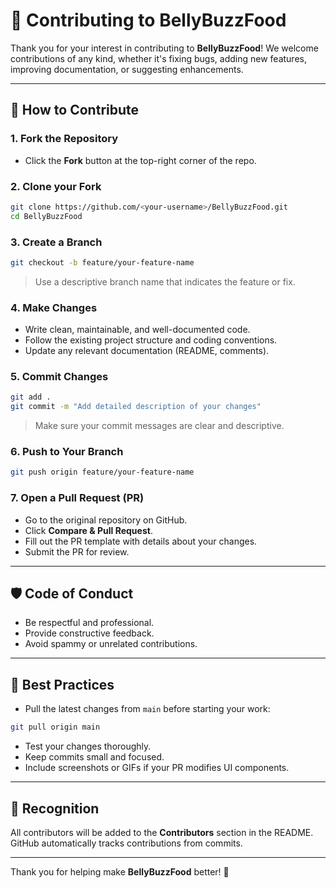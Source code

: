 # 🤝 Contributing to BellyBuzzFood

Thank you for your interest in contributing to **BellyBuzzFood**! We welcome contributions of any kind, whether it's fixing bugs, adding new features, improving documentation, or suggesting enhancements.

---

## 📝 How to Contribute

### 1. Fork the Repository
- Click the **Fork** button at the top-right corner of the repo.

### 2. Clone your Fork
```bash
git clone https://github.com/<your-username>/BellyBuzzFood.git
cd BellyBuzzFood
```

### 3. Create a Branch
```bash
git checkout -b feature/your-feature-name
```
> Use a descriptive branch name that indicates the feature or fix.

### 4. Make Changes
- Write clean, maintainable, and well-documented code.
- Follow the existing project structure and coding conventions.
- Update any relevant documentation (README, comments).

### 5. Commit Changes
```bash
git add .
git commit -m "Add detailed description of your changes"
```
> Make sure your commit messages are clear and descriptive.

### 6. Push to Your Branch
```bash
git push origin feature/your-feature-name
```

### 7. Open a Pull Request (PR)
- Go to the original repository on GitHub.
- Click **Compare & Pull Request**.
- Fill out the PR template with details about your changes.
- Submit the PR for review.

---

## 🛡️ Code of Conduct
- Be respectful and professional.
- Provide constructive feedback.
- Avoid spammy or unrelated contributions.

---

## 📌 Best Practices
- Pull the latest changes from `main` before starting your work:
```bash
git pull origin main
```
- Test your changes thoroughly.
- Keep commits small and focused.
- Include screenshots or GIFs if your PR modifies UI components.

---

## 🌟 Recognition
All contributors will be added to the **Contributors** section in the README. GitHub automatically tracks contributions from commits.

---

Thank you for helping make **BellyBuzzFood** better! 🚀
